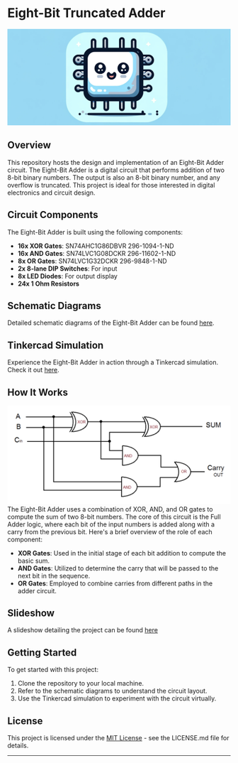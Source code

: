 # Eight-Bit Truncated Adder

![Eight Bit Mascott](docs/images/Adder.png)
## Overview

This repository hosts the design and implementation of an Eight-Bit Adder circuit. The Eight-Bit Adder is a digital circuit that performs addition of two 8-bit binary numbers. The output is also an 8-bit binary number, and any overflow is truncated. This project is ideal for those interested in digital electronics and circuit design.

## Circuit Components

The Eight-Bit Adder is built using the following components:
- **16x XOR Gates**: SN74AHC1G86DBVR 296-1094-1-ND
- **16x AND Gates**: SN74LVC1G08DCKR 296-11602-1-ND
- **8x OR Gates**: SN74LVC1G32DCKR 296-9848-1-ND
- **2x 8-lane DIP Switches**: For input
- **8x LED Diodes**: For output display
- **24x 1 Ohm Resistors**

## Schematic Diagrams

Detailed schematic diagrams of the Eight-Bit Adder can be found [here](docs/images/schematics).

## Tinkercad Simulation

Experience the Eight-Bit Adder in action through a Tinkercad simulation. Check it out [here](https://www.tinkercad.com/things/2VmVofHmi9q-eight-bit-truncated-adder-leif-huender).

## How It Works
![Full Adder Diagram](docs/images/full-adder-diagram.png)
The Eight-Bit Adder uses a combination of XOR, AND, and OR gates to compute the sum of two 8-bit numbers. The core of this circuit is the Full Adder logic, where each bit of the input numbers is added along with a carry from the previous bit. Here's a brief overview of the role of each component:
- **XOR Gates**: Used in the initial stage of each bit addition to compute the basic sum.
- **AND Gates**: Utilized to determine the carry that will be passed to the next bit in the sequence.
- **OR Gates**: Employed to combine carries from different paths in the adder circuit.

## Slideshow

A slideshow detailing the project can be found [here](https://docs.google.com/presentation/d/1QIRr9Ut_4UE3dOANzcCgTUGjpqBgL6a2TocwhK-DkUw/edit?usp=sharing)

## Getting Started
To get started with this project:
1. Clone the repository to your local machine.
2. Refer to the schematic diagrams to understand the circuit layout.
3. Use the Tinkercad simulation to experiment with the circuit virtually.

## License
This project is licensed under the [MIT License](LICENSE) - see the LICENSE.md file for details.



---